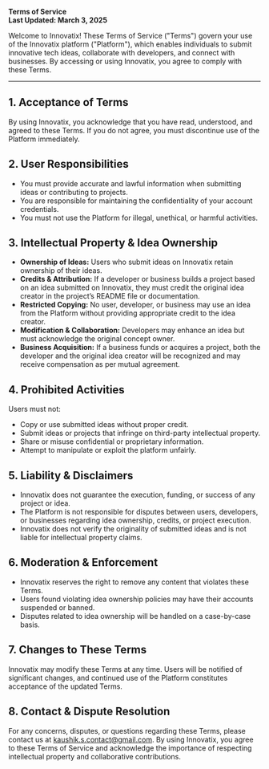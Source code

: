 **Terms of Service**  
**Last Updated: March 3, 2025**

Welcome to Innovatix! These Terms of Service ("Terms") govern your use of the Innovatix platform ("Platform"), which enables individuals to submit innovative tech ideas, collaborate with developers, and connect with businesses. By accessing or using Innovatix, you agree to comply with these Terms.

---

## **1. Acceptance of Terms**
By using Innovatix, you acknowledge that you have read, understood, and agreed to these Terms. If you do not agree, you must discontinue use of the Platform immediately.

## **2. User Responsibilities**
- You must provide accurate and lawful information when submitting ideas or contributing to projects.
- You are responsible for maintaining the confidentiality of your account credentials.
- You must not use the Platform for illegal, unethical, or harmful activities.

## **3. Intellectual Property & Idea Ownership**
- **Ownership of Ideas:** Users who submit ideas on Innovatix retain ownership of their ideas.
- **Credits & Attribution:** If a developer or business builds a project based on an idea submitted on Innovatix, they must credit the original idea creator in the project’s README file or documentation.
- **Restricted Copying:** No user, developer, or business may use an idea from the Platform without providing appropriate credit to the idea creator.
- **Modification & Collaboration:** Developers may enhance an idea but must acknowledge the original concept owner.
- **Business Acquisition:** If a business funds or acquires a project, both the developer and the original idea creator will be recognized and may receive compensation as per mutual agreement.

## **4. Prohibited Activities**
Users must not:
- Copy or use submitted ideas without proper credit.
- Submit ideas or projects that infringe on third-party intellectual property.
- Share or misuse confidential or proprietary information.
- Attempt to manipulate or exploit the platform unfairly.

## **5. Liability & Disclaimers**
- Innovatix does not guarantee the execution, funding, or success of any project or idea.
- The Platform is not responsible for disputes between users, developers, or businesses regarding idea ownership, credits, or project execution.
- Innovatix does not verify the originality of submitted ideas and is not liable for intellectual property claims.

## **6. Moderation & Enforcement**
- Innovatix reserves the right to remove any content that violates these Terms.
- Users found violating idea ownership policies may have their accounts suspended or banned.
- Disputes related to idea ownership will be handled on a case-by-case basis.

## **7. Changes to These Terms**
Innovatix may modify these Terms at any time. Users will be notified of significant changes, and continued use of the Platform constitutes acceptance of the updated Terms.

## **8. Contact & Dispute Resolution**
For any concerns, disputes, or questions regarding these Terms, please contact us at kaushik.s.contact@gmail.com.
By using Innovatix, you agree to these Terms of Service and acknowledge the importance of respecting intellectual property and collaborative contributions.

